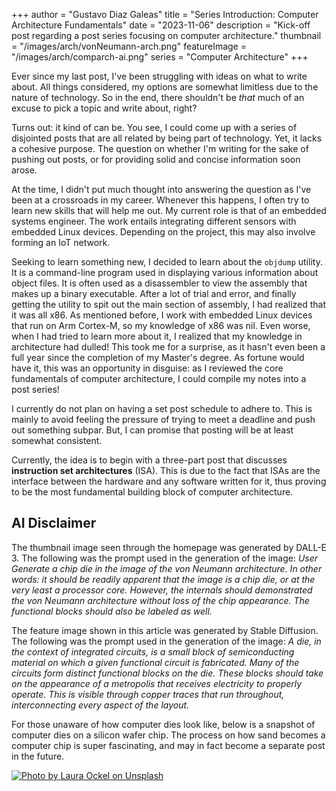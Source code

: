 +++
author = "Gustavo Diaz Galeas"
title = "Series Introduction: Computer Architecture Fundamentals"
date = "2023-11-06"
description = "Kick-off post regarding a post series focusing on computer architecture."
thumbnail = "/images/arch/vonNeumann-arch.png"
featureImage = "/images/arch/comparch-ai.png"
series = "Computer Architecture"
+++

Ever since my last post, I've been struggling with ideas on what to write about. All things considered, my options are somewhat limitless due to the nature of technology. So in the end, there shouldn't be _that_ much of an excuse to pick a topic and write about, right?

Turns out: it kind of can be. You see, I could come up with a series of disjointed posts that are all related by being part of technology. Yet, it lacks a cohesive purpose. The question on whether I'm writing for the sake of pushing out posts, or for providing solid and concise information soon arose.

At the time, I didn't put much thought into answering the question as I've been at a crossroads in my career. Whenever this happens, I often try to learn new skills that will help me out. My current role is that of an embedded systems engineer. The work entails integrating different sensors with embedded Linux devices. Depending on the project, this may also involve forming an IoT network.

Seeking to learn something new, I decided to learn about the `objdump` utility. It is a command-line program used in displaying various information about object files. It is often used as a disassembler to view the assembly that makes up a binary executable. After a lot of trial and error, and finally getting the utility to spit out the main section of assembly, I had realized that it was all x86. As mentioned before, I work with embedded Linux devices that run on Arm Cortex-M, so my knowledge of x86 was nil. Even worse, when I had tried to learn more about it, I realized that my knowledge in architecture had dulled! This took me for a surprise, as it hasn't even been a full year since the completion of my Master's degree. As fortune would have it, this was an opportunity in disguise: as I reviewed the core fundamentals of computer architecture, I could compile my notes into a post series!

I currently do not plan on having a set post schedule to adhere to. This is mainly to avoid feeling the pressure of trying to meet a deadline and push out something subpar. But, I can promise that posting will be at least somewhat consistent.

Currently, the idea is to begin with a three-part post that discusses **instruction set architectures** (ISA). This is due to the fact that ISAs are the interface between the hardware and any software written for it, thus proving to be the most fundamental building block of computer architecture.

## AI Disclaimer

The thumbnail image seen through the homepage was generated by DALL-E 3. The following was the prompt used in the generation of the image: _User
Generate a chip die in the image of the von Neumann architecture. In other words: it should be readily apparent that the image is a chip die, or at the very least a processor core. However, the internals should demonstrated the von Neumann architecture without loss of the chip appearance. The functional blocks should also be labeled as well._

The feature image shown in this article was generated by Stable Diffusion. The following was the prompt used in the generation of the image: _A die, in the context of integrated circuits, is a small block of semiconducting material on which a given functional circuit is fabricated. Many of the circuits form distinct functional blocks on the die. These blocks should take on the appearance of a metropolis that receives electricity to properly operate. This is visible through copper traces that run throughout, interconnecting every aspect of the layout._

For those unaware of how computer dies look like, below is a snapshot of computer dies on a silicon wafer chip. The process on how sand becomes a computer chip is super fascinating, and may in fact become a separate post in the future.

[![Photo by Laura Ockel on Unsplash](/images/arch/laura-ockel-silicon-wafer-unsplash.jpg)](https://unsplash.com/@viazavier)